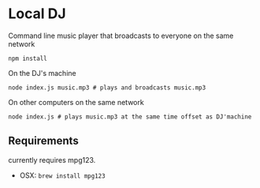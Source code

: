 # Local DJ 

Command line music player that broadcasts to everyone on the same network

```
npm install
```

On the DJ's machine

```
node index.js music.mp3 # plays and broadcasts music.mp3
```

On other computers on the same network

```
node index.js # plays music.mp3 at the same time offset as DJ'machine
```


## Requirements

currently requires mpg123.

* OSX: `brew install mpg123`
